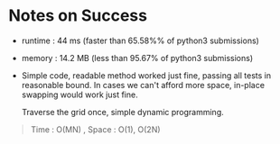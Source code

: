 # Notes on Success
+ runtime : 44 ms (faster than 65.58%% of python3 submissions)
+ memory :  14.2 MB (less than 95.67% of python3 submissions)

+ Simple code, readable method worked just fine, passing all tests in reasonable bound.
  In cases we can't afford more space, in-place swapping would work just fine. 
  
  Traverse the grid once, simple dynamic programming.

> Time : O(MN) , Space : O(1), O(2N)

